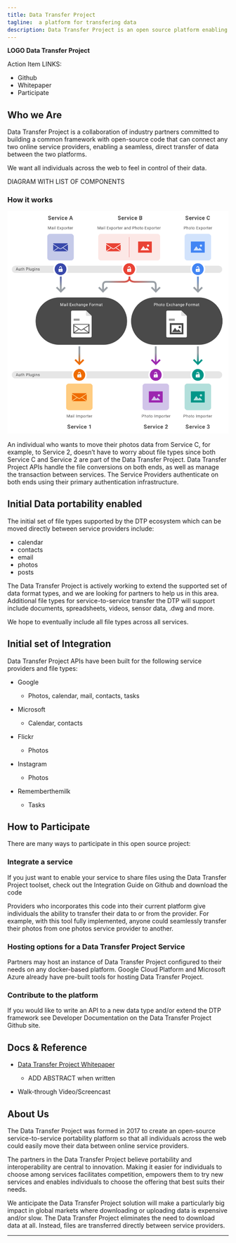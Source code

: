 ```yaml
---
title: Data Transfer Project
tagline:  a platform for transfering data
description: Data Transfer Project is an open source platform enabling data portability between service providers
---
```


**LOGO  Data Transfer Project**  

Action Item LINKS:
+  Github
+  Whitepaper
+  Participate

## Who we Are
Data Transfer Project is a collaboration of industry partners committed to building a common framework with open-source code that can connect any two online service providers, enabling a seamless, direct transfer of data between the two platforms.

We want all individuals across the web to feel in control of their data.

DIAGRAM WITH LIST OF COMPONENTS

### How it works

<img src="./HowItWorks.png" width="548">

An individual who wants to move their photos data from Service C, for example, to Service 2, doesn’t have to worry about file types since both Service C and Service 2 are part of the Data Transfer Project.  Data Transfer Project APIs handle the file conversions on both ends, as well as manage the transaction between services.  The Service Providers authenticate on both ends using their primary authentication infrastructure.

## Initial Data portability enabled
The initial set of file types supported by the DTP ecosystem which can be moved directly between service providers include:  

+  calendar
+  contacts
+  email
+  photos
+  posts  

The Data Transfer Project is actively working to extend the supported set of data format types, and we are looking for partners to help us in this area. Additional file types for service-to-service transfer the DTP will support include documents, spreadsheets, videos, sensor data, .dwg and more.   

We hope to eventually include all file types across all services.

## Initial set of Integration  
Data Transfer Project APIs have been built for the following service providers and file types:

+  Google

    +  Photos, calendar, mail, contacts, tasks

+  Microsoft

    +  Calendar, contacts

+  Flickr

    +  Photos

+  Instagram

    +  Photos

+  Rememberthemilk

    +  Tasks


## How to Participate<a name="participate"></a>
There are many ways to participate in this open source project:

### Integrate a service  
If you just want to enable your service to share files using the Data Transfer Project toolset, check out the Integration Guide on  Github and download the code 

Providers who incorporates this code into their current platform give individuals the ability to transfer their data to or from the provider. For example, with this tool fully implemented, anyone could seamlessly transfer their photos from one photos service provider to another.

### Hosting options for a Data Transfer Project Service  
Partners may host an instance of Data Transfer Project configured to their needs on any docker-based platform.  Google Cloud Platform and Microsoft Azure already have pre-built tools for hosting Data Transfer Project.

### Contribute to the platform  
If you would like to write an API to a new data type and/or extend the DTP framework see Developer Documentation on the Data Transfer Project Github site.

## Docs & Reference

+  [Data Transfer Project Whitepaper](#)

    +  ADD ABSTRACT when written

+  Walk-through Video/Screencast

## About Us

The Data Transfer Project was formed in 2017 to create an open-source service-to-service portability platform so that all individuals across the web could easily move their data between online service providers.

The partners in the Data Transfer Project believe portability and interoperability are central to innovation. Making it easier for individuals to choose among services facilitates competition, empowers them to try new services and enables individuals to choose the offering that best suits their needs. 

We anticipate the Data Transfer Project solution will make a particularly big impact in global markets where downloading or uploading data is expensive and/or slow. The Data Transfer Project eliminates the need to download data at all. Instead, files are transferred directly between service providers.


---
